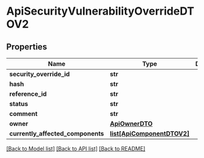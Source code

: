 # ApiSecurityVulnerabilityOverrideDTOV2

## Properties

| Name                              | Type                                                | Description | Notes      |
| --------------------------------- | --------------------------------------------------- | ----------- | ---------- |
| **security_override_id**          | **str**                                             |             | [optional] |
| **hash**                          | **str**                                             |             | [optional] |
| **reference_id**                  | **str**                                             |             | [optional] |
| **status**                        | **str**                                             |             | [optional] |
| **comment**                       | **str**                                             |             | [optional] |
| **owner**                         | [**ApiOwnerDTO**](ApiOwnerDTO.md)                   |             | [optional] |
| **currently_affected_components** | [**list[ApiComponentDTOV2]**](ApiComponentDTOV2.md) |             | [optional] |

[[Back to Model list]](../README.md#documentation-for-models) [[Back to API list]](../README.md#documentation-for-api-endpoints) [[Back to README]](../README.md)

